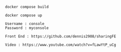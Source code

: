 ```
docker compose build
```

```
docker compose up
```

```
Username : console 
Password : myconsole

```

```
Front End : https://github.com/dennis2908/sharingFE
```

```
Video : https://www.youtube.com/watch?v=fLawYtP_uCg
```